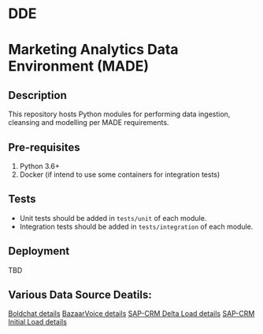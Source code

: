 # DDE
# Marketing Analytics Data Environment (MADE)

## Description
This repository hosts Python modules for performing data ingestion, cleansing and modelling per MADE requirements.

## Pre-requisites
1. Python 3.6+
2. Docker (if intend to use some containers for integration tests)

## Tests
- Unit tests should be added in `tests/unit` of each module.
- Integration tests should be added in `tests/integration` of each module.

## Deployment
TBD

## Various Data Source Deatils:
 [Boldchat details](Boldchat_README.md)
 [BazaarVoice details](Bazaarvoice_README.md)
 [SAP-CRM Delta Load details](delta_load_README.md)
 [SAP-CRM Initial Load details](initial_load_README.md)
